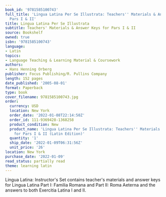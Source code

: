 ```yaml
---
book_id: '9781585100743'
full_title: 'Lingua Latina Per Se Illustrata: Teachers'' Materials & Answer Keys for
  Pars I & II'
title: Lingua Latina Per Se Illustrata
subtitle: Teachers' Materials & Answer Keys for Pars I & II
source: Bookshelf
owned: true
isbn: '9781585100743'
language:
- Latin
topics:
- Language Teaching & Learning Material & Coursework
authors:
- Hans Henning Orberg
publisher: Focus Publishing/R. Pullins Company
length: 152 pages
date_published: '2005-08-01'
format: Paperback
type: book
cover_filename: 9781585100743.jpg
order:
  currency: USD
  location: New York
  order_date: '2022-01-08T22:14:50Z'
  order_id: 111-9369428-1368258
  product_condition: New
  product_name: 'Lingua Latina Per Se Illustrata: Teachers'' Materials & Answer Keys
    for Pars I & II (Latin Edition)'
  quantity: '1'
  ship_date: '2022-01-09T06:31:56Z'
  unit_price: '26'
location: New York
purchase_date: '2022-01-09'
read_status: partially read
theme: learning latin
---
```

Lingua Latina: Instructor's Set contains teacher's materials and answer keys for Lingua Latina Part I: Familia Romana and Part II: Roma Aeterna and the answers to both Exercitia Latina I and II.

